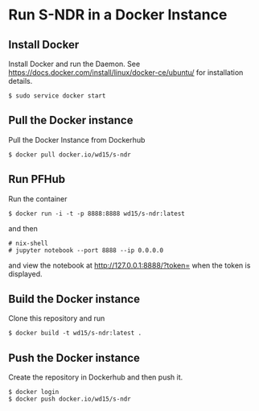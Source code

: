 # Run S-NDR in a Docker Instance

## Install Docker

Install Docker and run the Daemon. See
https://docs.docker.com/install/linux/docker-ce/ubuntu/ for
installation details.

    $ sudo service docker start

## Pull the Docker instance

Pull the Docker Instance from Dockerhub

    $ docker pull docker.io/wd15/s-ndr

## Run PFHub

Run the container

    $ docker run -i -t -p 8888:8888 wd15/s-ndr:latest

and then

    # nix-shell
    # jupyter notebook --port 8888 --ip 0.0.0.0

and view the notebook at http://127.0.0.1:8888/?token=<token> when the
token is displayed.

## Build the Docker instance

Clone this repository and run

    $ docker build -t wd15/s-ndr:latest .

## Push the Docker instance

Create the repository in Dockerhub and then push it.

    $ docker login
    $ docker push docker.io/wd15/s-ndr
